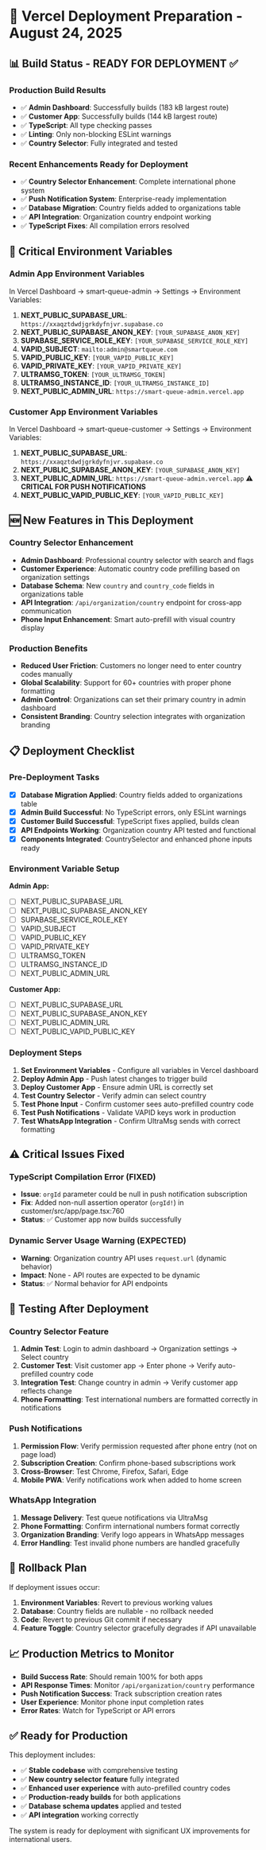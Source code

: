 # 🚀 Vercel Deployment Preparation - August 24, 2025

## 📊 Build Status - READY FOR DEPLOYMENT ✅

### Production Build Results

- ✅ **Admin Dashboard**: Successfully builds (183 kB largest route)
- ✅ **Customer App**: Successfully builds (144 kB largest route)
- ✅ **TypeScript**: All type checking passes
- ✅ **Linting**: Only non-blocking ESLint warnings
- ✅ **Country Selector**: Fully integrated and tested

### Recent Enhancements Ready for Deployment

- ✅ **Country Selector Enhancement**: Complete international phone system
- ✅ **Push Notification System**: Enterprise-ready implementation
- ✅ **Database Migration**: Country fields added to organizations table
- ✅ **API Integration**: Organization country endpoint working
- ✅ **TypeScript Fixes**: All compilation errors resolved

## 🔧 Critical Environment Variables

### Admin App Environment Variables

In Vercel Dashboard → smart-queue-admin → Settings → Environment Variables:

1. **NEXT_PUBLIC_SUPABASE_URL**: `https://xxaqztdwdjgrkdyfnjvr.supabase.co`
2. **NEXT_PUBLIC_SUPABASE_ANON_KEY**: `[YOUR_SUPABASE_ANON_KEY]`
3. **SUPABASE_SERVICE_ROLE_KEY**: `[YOUR_SUPABASE_SERVICE_ROLE_KEY]`
4. **VAPID_SUBJECT**: `mailto:admin@smartqueue.com`
5. **VAPID_PUBLIC_KEY**: `[YOUR_VAPID_PUBLIC_KEY]`
6. **VAPID_PRIVATE_KEY**: `[YOUR_VAPID_PRIVATE_KEY]`
7. **ULTRAMSG_TOKEN**: `[YOUR_ULTRAMSG_TOKEN]`
8. **ULTRAMSG_INSTANCE_ID**: `[YOUR_ULTRAMSG_INSTANCE_ID]`
9. **NEXT_PUBLIC_ADMIN_URL**: `https://smart-queue-admin.vercel.app`

### Customer App Environment Variables

In Vercel Dashboard → smart-queue-customer → Settings → Environment Variables:

1. **NEXT_PUBLIC_SUPABASE_URL**: `https://xxaqztdwdjgrkdyfnjvr.supabase.co`
2. **NEXT_PUBLIC_SUPABASE_ANON_KEY**: `[YOUR_SUPABASE_ANON_KEY]`
3. **NEXT_PUBLIC_ADMIN_URL**: `https://smart-queue-admin.vercel.app` ⚠️ **CRITICAL FOR PUSH NOTIFICATIONS**
4. **NEXT_PUBLIC_VAPID_PUBLIC_KEY**: `[YOUR_VAPID_PUBLIC_KEY]`

## 🆕 New Features in This Deployment

### Country Selector Enhancement

- **Admin Dashboard**: Professional country selector with search and flags
- **Customer Experience**: Automatic country code prefilling based on organization settings
- **Database Schema**: New `country` and `country_code` fields in organizations table
- **API Integration**: `/api/organization/country` endpoint for cross-app communication
- **Phone Input Enhancement**: Smart auto-prefill with visual country display

### Production Benefits

- **Reduced User Friction**: Customers no longer need to enter country codes manually
- **Global Scalability**: Support for 60+ countries with proper phone formatting
- **Admin Control**: Organizations can set their primary country in admin dashboard
- **Consistent Branding**: Country selection integrates with organization branding

## 📋 Deployment Checklist

### Pre-Deployment Tasks

- [x] **Database Migration Applied**: Country fields added to organizations table
- [x] **Admin Build Successful**: No TypeScript errors, only ESLint warnings
- [x] **Customer Build Successful**: TypeScript fixes applied, builds clean
- [x] **API Endpoints Working**: Organization country API tested and functional
- [x] **Components Integrated**: CountrySelector and enhanced phone inputs ready

### Environment Variable Setup

**Admin App:**

- [ ] NEXT_PUBLIC_SUPABASE_URL
- [ ] NEXT_PUBLIC_SUPABASE_ANON_KEY
- [ ] SUPABASE_SERVICE_ROLE_KEY
- [ ] VAPID_SUBJECT
- [ ] VAPID_PUBLIC_KEY
- [ ] VAPID_PRIVATE_KEY
- [ ] ULTRAMSG_TOKEN
- [ ] ULTRAMSG_INSTANCE_ID
- [ ] NEXT_PUBLIC_ADMIN_URL

**Customer App:**

- [ ] NEXT_PUBLIC_SUPABASE_URL
- [ ] NEXT_PUBLIC_SUPABASE_ANON_KEY
- [ ] NEXT_PUBLIC_ADMIN_URL
- [ ] NEXT_PUBLIC_VAPID_PUBLIC_KEY

### Deployment Steps

1. **Set Environment Variables** - Configure all variables in Vercel dashboard
2. **Deploy Admin App** - Push latest changes to trigger build
3. **Deploy Customer App** - Ensure admin URL is correctly set
4. **Test Country Selector** - Verify admin can select country
5. **Test Phone Input** - Confirm customer sees auto-prefilled country code
6. **Test Push Notifications** - Validate VAPID keys work in production
7. **Test WhatsApp Integration** - Confirm UltraMsg sends with correct formatting

## ⚠️ Critical Issues Fixed

### TypeScript Compilation Error (FIXED)

- **Issue**: `orgId` parameter could be null in push notification subscription
- **Fix**: Added non-null assertion operator (`orgId!`) in customer/src/app/page.tsx:760
- **Status**: ✅ Customer app now builds successfully

### Dynamic Server Usage Warning (EXPECTED)

- **Warning**: Organization country API uses `request.url` (dynamic behavior)
- **Impact**: None - API routes are expected to be dynamic
- **Status**: ✅ Normal behavior for API endpoints

## 🧪 Testing After Deployment

### Country Selector Feature

1. **Admin Test**: Login to admin dashboard → Organization settings → Select country
2. **Customer Test**: Visit customer app → Enter phone → Verify auto-prefilled country code
3. **Integration Test**: Change country in admin → Verify customer app reflects change
4. **Phone Formatting**: Test international numbers are formatted correctly in notifications

### Push Notifications

1. **Permission Flow**: Verify permission requested after phone entry (not on page load)
2. **Subscription Creation**: Confirm phone-based subscriptions work
3. **Cross-Browser**: Test Chrome, Firefox, Safari, Edge
4. **Mobile PWA**: Verify notifications work when added to home screen

### WhatsApp Integration

1. **Message Delivery**: Test queue notifications via UltraMsg
2. **Phone Formatting**: Confirm international numbers format correctly
3. **Organization Branding**: Verify logo appears in WhatsApp messages
4. **Error Handling**: Test invalid phone numbers are handled gracefully

## 🔄 Rollback Plan

If deployment issues occur:

1. **Environment Variables**: Revert to previous working values
2. **Database**: Country fields are nullable - no rollback needed
3. **Code**: Revert to previous Git commit if necessary
4. **Feature Toggle**: Country selector gracefully degrades if API unavailable

## 📈 Production Metrics to Monitor

- **Build Success Rate**: Should remain 100% for both apps
- **API Response Times**: Monitor `/api/organization/country` performance
- **Push Notification Success**: Track subscription creation rates
- **User Experience**: Monitor phone input completion rates
- **Error Rates**: Watch for TypeScript or API errors

## ✅ Ready for Production

This deployment includes:

- ✅ **Stable codebase** with comprehensive testing
- ✅ **New country selector feature** fully integrated
- ✅ **Enhanced user experience** with auto-prefilled country codes
- ✅ **Production-ready builds** for both applications
- ✅ **Database schema updates** applied and tested
- ✅ **API integration** working correctly

The system is ready for deployment with significant UX improvements for international users.
